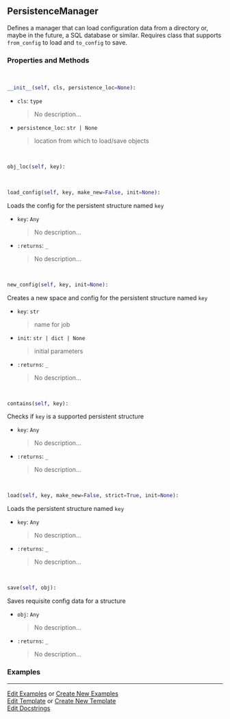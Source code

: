 ## <a id="McUtils.Scaffolding.Persistence.PersistenceManager">PersistenceManager</a>
Defines a manager that can load configuration data from a directory
or, maybe in the future, a SQL database or similar.
Requires class that supports `from_config` to load and `to_config` to save.

### Properties and Methods
<a id="McUtils.Scaffolding.Persistence.PersistenceManager.__init__" class="docs-object-method">&nbsp;</a>
```python
__init__(self, cls, persistence_loc=None): 
```

- `cls`: `type`
    >No description...
- `persistence_loc`: `str | None`
    >location from which to load/save objects

<a id="McUtils.Scaffolding.Persistence.PersistenceManager.obj_loc" class="docs-object-method">&nbsp;</a>
```python
obj_loc(self, key): 
```

<a id="McUtils.Scaffolding.Persistence.PersistenceManager.load_config" class="docs-object-method">&nbsp;</a>
```python
load_config(self, key, make_new=False, init=None): 
```
Loads the config for the persistent structure named `key`
- `key`: `Any`
    >No description...
- `:returns`: `_`
    >No description...

<a id="McUtils.Scaffolding.Persistence.PersistenceManager.new_config" class="docs-object-method">&nbsp;</a>
```python
new_config(self, key, init=None): 
```
Creates a new space and config for the persistent structure named `key`
- `key`: `str`
    >name for job
- `init`: `str | dict | None`
    >initial parameters
- `:returns`: `_`
    >No description...

<a id="McUtils.Scaffolding.Persistence.PersistenceManager.contains" class="docs-object-method">&nbsp;</a>
```python
contains(self, key): 
```
Checks if `key` is a supported persistent structure
- `key`: `Any`
    >No description...
- `:returns`: `_`
    >No description...

<a id="McUtils.Scaffolding.Persistence.PersistenceManager.load" class="docs-object-method">&nbsp;</a>
```python
load(self, key, make_new=False, strict=True, init=None): 
```
Loads the persistent structure named `key`
- `key`: `Any`
    >No description...
- `:returns`: `_`
    >No description...

<a id="McUtils.Scaffolding.Persistence.PersistenceManager.save" class="docs-object-method">&nbsp;</a>
```python
save(self, obj): 
```
Saves requisite config data for a structure
- `obj`: `Any`
    >No description...
- `:returns`: `_`
    >No description...

### Examples




___

[Edit Examples](https://github.com/McCoyGroup/McUtils/edit/edit/ci/examples/ci/docs/McUtils/Scaffolding/Persistence/PersistenceManager.md) or 
[Create New Examples](https://github.com/McCoyGroup/McUtils/new/edit/?filename=ci/examples/ci/docs/McUtils/Scaffolding/Persistence/PersistenceManager.md) <br/>
[Edit Template](https://github.com/McCoyGroup/McUtils/edit/edit/ci/docs/ci/docs/McUtils/Scaffolding/Persistence/PersistenceManager.md) or 
[Create New Template](https://github.com/McCoyGroup/McUtils/new/edit/?filename=ci/docs/templates/ci/docs/McUtils/Scaffolding/Persistence/PersistenceManager.md) <br/>
[Edit Docstrings](https://github.com/McCoyGroup/McUtils/edit/edit/McUtils/Scaffolding/Persistence.py?message=Update%20Docs)